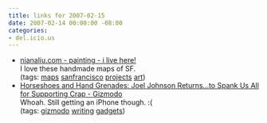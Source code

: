 ```yaml
---
title: links for 2007-02-15
date: 2007-02-14 00:00:00 -08:00
categories:
- del.icio.us
---
```


<ul class="delicious">
	<li>
		<div class="delicious-link"><a href="http://nianaliu.com/painting/ilivehere/thumbnails.htm">nianaliu.com - painting - i live here!</a></div>
		<div class="delicious-extended">I love these handmade maps of SF.</div>
		<div class="delicious-tags">(tags: <a href="http://del.icio.us/torrez/maps">maps</a> <a href="http://del.icio.us/torrez/sanfrancisco">sanfrancisco</a> <a href="http://del.icio.us/torrez/projects">projects</a> <a href="http://del.icio.us/torrez/art">art</a>)</div>
	</li>
	<li>
		<div class="delicious-link"><a href="http://gizmodo.com/gadgets/feature/horseshoes-and-hand-grenades-joel-johnson-returnsto-spank-us-all-for-supporting-crap-236310.php">Horseshoes and Hand Grenades: Joel Johnson Returns...to Spank Us All for Supporting Crap - Gizmodo</a></div>
		<div class="delicious-extended">Whoah. Still getting an iPhone though. :(</div>
		<div class="delicious-tags">(tags: <a href="http://del.icio.us/torrez/gizmodo">gizmodo</a> <a href="http://del.icio.us/torrez/writing">writing</a> <a href="http://del.icio.us/torrez/gadgets">gadgets</a>)</div>
	</li>
</ul>
